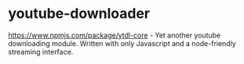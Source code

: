 # youtube-downloader
https://www.npmjs.com/package/ytdl-core - Yet another youtube downloading module. Written with only Javascript and a node-friendly streaming interface.
